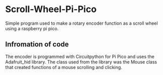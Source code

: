 # Scroll-Wheel-Pi-Pico
Simple program used to make a rotary encoder function as a scroll wheel using a raspberry pi pico.

## Infromation of code
The encoder is programmed with Circuitpython for Pi Pico and uses the Adafruit_hid library.
The class used from the library was the Mouse class that created functions of a mouse scrolling and clicking. 
